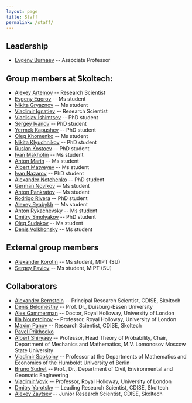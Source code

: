 ```yaml
---
layout: page
title: Staff
permalink: /staff/
---
```


**Leadership**
---

- [Evgeny Burnaev](http://faculty.skoltech.ru/people/evgenyburnaev) -- Associate Professor


**Group members at Skoltech**:
---

- [Alexey Artemov](/staff/AlexeyArtemov) -- Research Scientist
- [Evgeny Egorov](/staff/EvgenyEgorov) -- Ms student
- [Nikita Gryaznov](/staff/NikitaGryaznov) -- Ms student
- [Vladimir Ignatiev](/staff/VladimirIgnatiev) -- Research Scientist 
- [Vladislav Ishimtsev](/staff/VladislavIshimtsev) -- PhD student
- [Sergey Ivanov](/staff/SergeyIvanov) -- PhD student
- [Yermek Kapushev](/staff/YermekKapushev) -- PhD student
- [Oleg Khomenko](/staff/OlegKhomenko) -- Ms student
- [Nikita Klyuchnikov](/staff/NikitaKlyuchnikov) -- PhD student
- [Ruslan Kostoev](/staff/RuslanKostoev) -- PhD student
- [Ivan Makhotin](/staff/IvanMakhotin) -- Ms student
- [Anton Marin](/staff/AntonMarin) -- Ms student
- [Albert Matveyev](/staff/AlbertMatveyev) -- Ms student
- [Ivan Nazarov](/staff/IvanNazarov) -- PhD student
- [Alexander Notchenko](/staff/AlexanderNotchenko) -- PhD student
- [German Novikov](/staff/GermanNovikov) -- Ms student
- [Anton Pankratov](/staff/AntonPankratov) -- Ms student
- [Rodrigo Rivera](/staff/RodrigoRivera) -- PhD student
- [Alexey Ryabykh](/staff/AlexeyRyabykh) -- Ms student
- [Anton Rykachevsky](/staff/AntonRykachevsky) -- Ms student
- [Dmitry Smolyakov](/staff/DmitrySmolyakov) -- PhD student
- [Oleg Sudakov](/staff/OlegSudakov) -- Ms student
- [Denis Volkhonsky](/staff/DenisVolkhonsky) -- Ms student


**External group members**
---

- [Alexander Korotin](/staff/AlexanderKorotin) -- Ms student, MIPT (SU)
- [Sergey Pavlov](/staff/SergeyPavlov) -- Ms student, MIPT (SU)

**Collaborators**
---

- [Alexander Bernstein](http://faculty.skoltech.ru/people/alexanderbernstein) -- Principal Research Scientist, CDISE, Skoltech
- [Denis Belomestny](https://www.uni-due.de/~hm0124/index.php) -- Prof. Dr., Duisburg-Essen University
- [Alex Gammerman](http://www.gammerman.com/) -- Doctor, Royal Holloway, University of London
- [Ilia Nouretdinov](https://pure.royalholloway.ac.uk/portal/en/persons/ilia-nouretdinov(e4136840-3249-47a8-81b6-9f89fdabce36).html) -- Professor, Royal Holloway, University of London
- [Maxim Panov](http://faculty.skoltech.ru/people/maximpanov) -- Research Scientist, CDISE, Skoltech
- [Pavel Prikhodko](/stuff/PavelPrikhodko)
- [Albert Shiryaev](https://cees-www.mit.edu/index.php/team-2/item/20-albert-n-shiryaev.html) -- Professor, Head Theory of Probability, Chair, Department of Mechanics and Mathematics, M.V. Lomonosov Moscow State University
- [Vladimir Spokoiny](http://www.wias-berlin.de/people/spokoiny/) -- Professor at the Departments of Mathematics and Economics of the Humboldt University of Berlin
- [Bruno Sudret](http://www.sudret.ibk.ethz.ch/people/prof-dr-bruno-sudret.html) -- Prof., Dr., Department of Civil, Environmental and Geomatic Engineering
- [Vladimir Vovk](http://www.vovk.net/) -- Professor, Royal Holloway, University of London
- [Dmitry Yarotsky](http://faculty.skoltech.ru/people/dmitryyarotskiy) -- Leading Research Scientist, CDISE, Skoltech
- [Alexey Zaytsev](http://faculty.skoltech.ru/people/alexeizaitsev) -- Junior Research Scientist, CDISE, Skoltech
